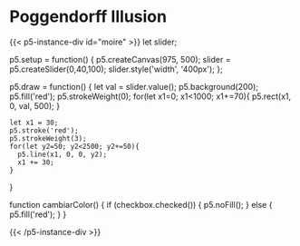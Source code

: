 # Poggendorff Illusion

{{< p5-instance-div id="moire" >}}
  let slider;

  p5.setup = function() {
    p5.createCanvas(975, 500);
    slider = p5.createSlider(0,40,100);
    slider.style('width', '400px');
  };

  p5.draw = function() {
    let val = slider.value();
    p5.background(200);
    p5.fill('red');
    p5.strokeWeight(0);
    for(let x1=0; x1<1000; x1+=70){
      p5.rect(x1, 0, val, 500);
    }

    let x1 = 30;
    p5.stroke('red');
    p5.strokeWeight(3);
    for(let y2=50; y2<2500; y2+=50){
      p5.line(x1, 0, 0, y2);
      x1 += 30;
    }
  }

  function cambiarColor() {
    if (checkbox.checked()) {
      p5.noFill();
    } 
    else {
      p5.fill('red');
  }
}

{{< /p5-instance-div >}}